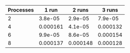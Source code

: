 | Processes | 1 run | 2 runs | 3 runs |
|-----------|-------|-------|-------|
| 2 | 3.8e-05 | 2.9e-05 | 7.9e-05 |
| 4 | 0.000161 | 4.1e-05 | 0.000132 |
| 6 | 9.9e-05 | 8.6e-05 | 0.000154 |
| 8 | 0.000137 | 0.000148 | 0.000128 |
